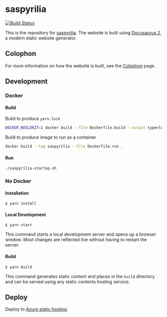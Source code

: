 # saspyrilia

[![Build Status](https://dev.azure.com/curtisalexander/saspyrilia/_apis/build/status/curtisalexander.saspyrilia?branchName=main)](https://dev.azure.com/curtisalexander/saspyrilia/_build/latest?definitionId=7&branchName=main)

This is the repository for [saspyrilia](https://www.saspyrilia.com).  The website is built using [Docusaurus 2](https://v2.docusaurus.io/), a modern static website generator.

## Colophon
For more information on how the website is built, see the [Colophon](https://www.saspyrilia.com/docs/colophon) page.

## Development

### Docker

#### Build
Build to produce `yarn.lock`

```sh
DOCKER_BUILDKIT=1 docker build --file Dockerfile.build --output type=local,dest=. .
```

Build to produce image to run as a container
```sh
docker build --tag saspyrilia --file Dockerfile.run .
```

#### Run

```sh
./saspyrilia-startup.sh
```

### No Docker

#### Installation

```
$ yarn install
```

#### Local Development

```
$ yarn start
```

This command starts a local development server and opens up a browser window. Most changes are reflected live without having to restart the server.

#### Build

```
$ yarn build
```

This command generates static content and places in the `build` directory and can be served using any static contents hosting service.


## Deploy

Deploy to [Azure static hosting](https://docs.microsoft.com/en-us/azure/storage/blobs/storage-blob-static-website).
